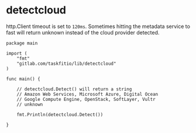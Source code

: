 # detectcloud

http.Client timeout is set to `120ms`. Sometimes hitting the metadata service to fast will return unknown instead of the cloud provider detected.

    package main
    
    import (
    	"fmt"
    	"gitlab.com/taskfitio/lib/detectcloud"
    )
    
    func main() {
    
	    // detectcloud.Detect() will return a string
	    // Amazon Web Services, Microsoft Azure, Digital Ocean
	    // Google Compute Engine, OpenStack, SoftLayer, Vultr
	    // unknown

    	fmt.Println(detectcloud.Detect())
    
    }
